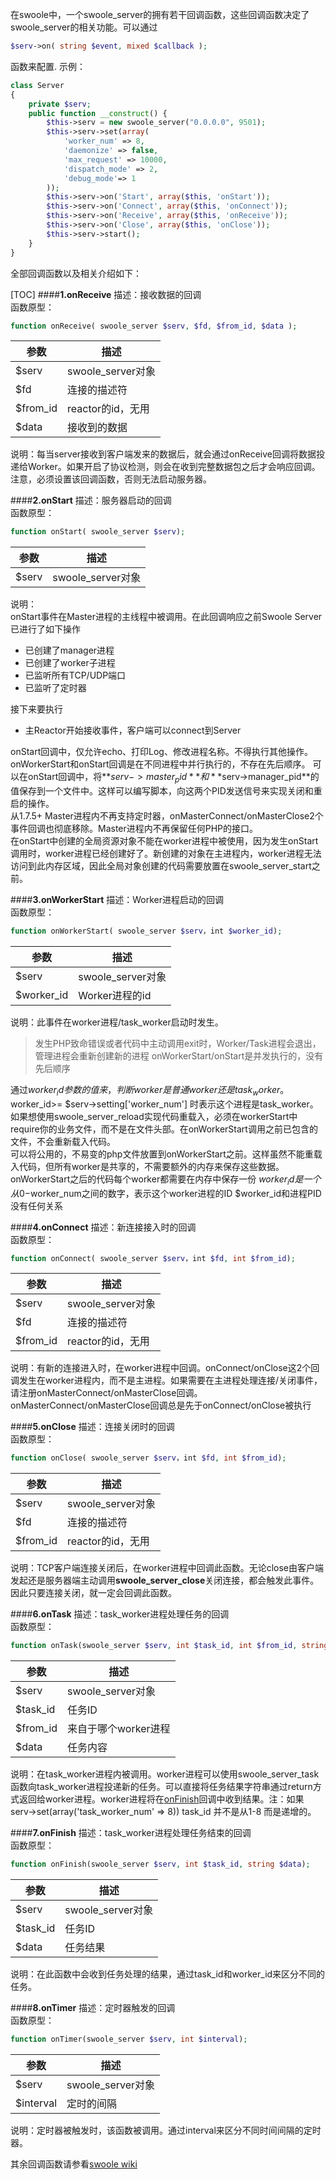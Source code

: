 在swoole中，一个swoole_server的拥有若干回调函数，这些回调函数决定了swoole_server的相关功能。可以通过
```php
$serv->on( string $event, mixed $callback );
```
函数来配置.
示例：
```php
class Server
{
    private $serv;
    public function __construct() {
        $this->serv = new swoole_server("0.0.0.0", 9501);
        $this->serv->set(array(
            'worker_num' => 8,
            'daemonize' => false,
            'max_request' => 10000,
            'dispatch_mode' => 2,
            'debug_mode'=> 1
        ));
        $this->serv->on('Start', array($this, 'onStart'));
        $this->serv->on('Connect', array($this, 'onConnect'));
        $this->serv->on('Receive', array($this, 'onReceive'));
        $this->serv->on('Close', array($this, 'onClose'));
        $this->serv->start();
    }
}
```
全部回调函数以及相关介绍如下：

[TOC]
####**1.onReceive**
描述：接收数据的回调<br>
函数原型：<br>
```php
function onReceive( swoole_server $serv, $fd, $from_id, $data );
```
参数     | 描述
-------- | ---------
$serv    | swoole_server对象
$fd      | 连接的描述符
$from_id | reactor的id，无用
$data    | 接收到的数据

说明：每当server接收到客户端发来的数据后，就会通过onReceive回调将数据投递给Worker。如果开启了协议检测，则会在收到完整数据包之后才会响应回调。注意，必须设置该回调函数，否则无法启动服务器。

####**2.onStart**
描述：服务器启动的回调<br>
函数原型：<br>
```php
function onStart( swoole_server $serv);
```
参数     | 描述
-------- | ---------
$serv    | swoole_server对象

说明：<br>
onStart事件在Master进程的主线程中被调用。在此回调响应之前Swoole Server已进行了如下操作<br>

- 已创建了manager进程
- 已创建了worker子进程
- 已监听所有TCP/UDP端口
- 已监听了定时器

接下来要执行<br>

- 主Reactor开始接收事件，客户端可以connect到Server

onStart回调中，仅允许echo、打印Log、修改进程名称。不得执行其他操作。onWorkerStart和onStart回调是在不同进程中并行执行的，不存在先后顺序。
可以在onStart回调中，将**$serv->master_pid**和**$serv->manager_pid**的值保存到一个文件中。这样可以编写脚本，向这两个PID发送信号来实现关闭和重启的操作。<br>
从1.7.5+ Master进程内不再支持定时器，onMasterConnect/onMasterClose2个事件回调也彻底移除。Master进程内不再保留任何PHP的接口。<br>
在onStart中创建的全局资源对象不能在worker进程中被使用，因为发生onStart调用时，worker进程已经创建好了。新创建的对象在主进程内，worker进程无法访问到此内存区域，因此全局对象创建的代码需要放置在swoole_server_start之前。<br>

####**3.onWorkerStart**
描述：Worker进程启动的回调<br>
函数原型：<br>
```php
function onWorkerStart( swoole_server $serv，int $worker_id);
```
参数       | 描述
--------  | ---------
$serv     | swoole_server对象
$worker_id| Worker进程的id

说明：此事件在worker进程/task_worker启动时发生。
> 发生PHP致命错误或者代码中主动调用exit时，Worker/Task进程会退出，管理进程会重新创建新的进程
onWorkerStart/onStart是并发执行的，没有先后顺序

通过$worker_id参数的值来，判断worker是普通worker还是task_worker。$worker_id>= $serv->setting['worker_num'] 时表示这个进程是task_worker。<br>
如果想使用swoole_server_reload实现代码重载入，必须在workerStart中require你的业务文件，而不是在文件头部。在onWorkerStart调用之前已包含的文件，不会重新载入代码。<br>
可以将公用的，不易变的php文件放置到onWorkerStart之前。这样虽然不能重载入代码，但所有worker是共享的，不需要额外的内存来保存这些数据。<br>
onWorkerStart之后的代码每个worker都需要在内存中保存一份
$worker_id是一个从0-$worker_num之间的数字，表示这个worker进程的ID
$worker_id和进程PID没有任何关系<br>

####**4.onConnect**
描述：新连接接入时的回调<br>
函数原型：<br>
```php
function onConnect( swoole_server $serv，int $fd, int $from_id);
```
参数       | 描述
--------  | ---------
$serv     | swoole_server对象
$fd      | 连接的描述符
$from_id | reactor的id，无用

说明：有新的连接进入时，在worker进程中回调。onConnect/onClose这2个回调发生在worker进程内，而不是主进程。如果需要在主进程处理连接/关闭事件，请注册onMasterConnect/onMasterClose回调。onMasterConnect/onMasterClose回调总是先于onConnect/onClose被执行

####**5.onClose**
描述：连接关闭时的回调<br>
函数原型：<br>
```php
function onClose( swoole_server $serv，int $fd, int $from_id);
```
参数       | 描述
--------  | ---------
$serv     | swoole_server对象
$fd      | 连接的描述符
$from_id | reactor的id，无用

说明：TCP客户端连接关闭后，在worker进程中回调此函数。无论close由客户端发起还是服务器端主动调用**swoole_server_close**关闭连接，都会触发此事件。
因此只要连接关闭，就一定会回调此函数。

####**6.onTask**
描述：task_worker进程处理任务的回调<br>
函数原型：<br>
```php
function onTask(swoole_server $serv, int $task_id, int $from_id, string $data);
```
参数       | 描述
--------  | ---------
$serv     | swoole_server对象
$task_id  | 任务ID
$from_id  | 来自于哪个worker进程
$data     | 任务内容

说明：在task_worker进程内被调用。worker进程可以使用swoole_server_task函数向task_worker进程投递新的任务。可以直接将任务结果字符串通过return方式返回给worker进程。worker进程将在[onFinish](#7onfinish)回调中收到结果。注：如果serv->set(array('task_worker_num' => 8)) task_id 并不是从1-8 而是递增的。

####**7.onFinish**
描述：task_worker进程处理任务结束的回调<br>
函数原型：<br>
```php
function onFinish(swoole_server $serv, int $task_id, string $data);
```
参数       | 描述
--------  | ---------
$serv     | swoole_server对象
$task_id  | 任务ID
$data     | 任务结果

说明：在此函数中会收到任务处理的结果，通过task_id和worker_id来区分不同的任务。

####**8.onTimer**
描述：定时器触发的回调<br>
函数原型：<br>
```php
function onTimer(swoole_server $serv, int $interval);
```
参数       | 描述
--------  | ---------
$serv     | swoole_server对象
$interval | 定时的间隔

说明：定时器被触发时，该函数被调用。通过interval来区分不同时间间隔的定时器。

其余回调函数请参看[swoole wiki](http://wiki.swoole.com/wiki/page/41.html)
